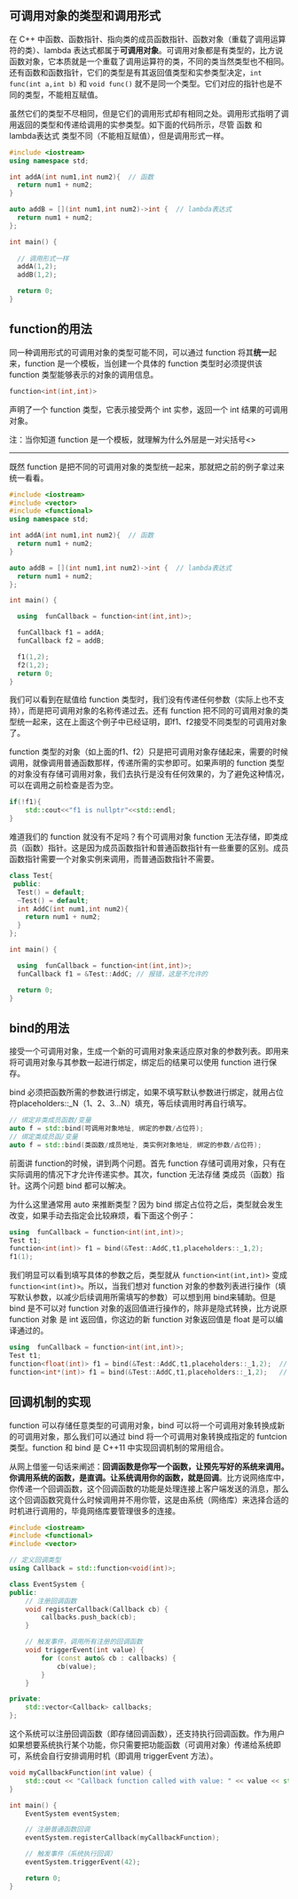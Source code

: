 ## 可调用对象的类型和调用形式

在 C++ 中函数、函数指针、指向类的成员函数指针、函数对象（重载了调用运算符的类）、lambda 表达式都属于**可调用对象**。可调用对象都是有类型的，比方说函数对象，它本质就是一个重载了调用运算符的类，不同的类当然类型也不相同。还有函数和函数指针，它们的类型是有其返回值类型和实参类型决定，`int func(int a,int b)` 和 `void func()` 就不是同一个类型。它们对应的指针也是不同的类型，不能相互赋值。

虽然它们的类型不尽相同，但是它们的调用形式却有相同之处。调用形式指明了调用返回的类型和传递给调用的实参类型。如下面的代码所示，尽管 函数 和 lambda表达式 类型不同（不能相互赋值），但是调用形式一样。

```c++
#include <iostream>
using namespace std;

int addA(int num1,int num2){  // 函数
  return num1 + num2;
}

auto addB = [](int num1,int num2)->int {  // lambda表达式
  return num1 + num2;
};

int main() {
  
  // 调用形式一样
  addA(1,2);
  addB(1,2);

  return 0;
}
```

## function的用法

同一种调用形式的可调用对象的类型可能不同，可以通过 function 将其**统一**起来，function 是一个模板，当创建一个具体的 function 类型时必须提供该 function 类型能够表示的对象的调用信息。

```c++
function<int(int,int)>
```

声明了一个 function 类型，它表示接受两个 int 实参，返回一个 int 结果的可调用对象。

注：当你知道 function 是一个模板，就理解为什么外层是一对尖括号<>

---

既然 function 是把不同的可调用对象的类型统一起来，那就把之前的例子拿过来统一看看。

```c++
#include <iostream>
#include <vector>
#include <functional>
using namespace std;

int addA(int num1,int num2){  // 函数
  return num1 + num2;
}

auto addB = [](int num1,int num2)->int {  // lambda表达式
  return num1 + num2;
};

int main() {

  using  funCallback = function<int(int,int)>;

  funCallback f1 = addA;
  funCallback f2 = addB;

  f1(1,2);
  f2(1,2);
  return 0;
}
```

我们可以看到在赋值给 function 类型时，我们没有传递任何参数（实际上也不支持），而是把可调用对象的名称传递过去。还有 function 把不同的可调用对象的类型统一起来，这在上面这个例子中已经证明，即f1、f2接受不同类型的可调用对象了。

function 类型的对象（如上面的f1、f2）只是把可调用对象存储起来，需要的时候调用，就像调用普通函数那样，传递所需的实参即可。如果声明的 function 类型的对象没有存储可调用对象，我们去执行是没有任何效果的，为了避免这种情况，可以在调用之前检查是否为空。

```c++
if(!f1){	
	std::cout<<"f1 is nullptr"<<std::endl;
}
```

难道我们的 function 就没有不足吗？有个可调用对象 function 无法存储，即类成员（函数）指针。这是因为成员函数指针和普通函数指针有一些重要的区别。成员函数指针需要一个对象实例来调用，而普通函数指针不需要。

```c++
class Test{
 public:
  Test() = default;
  ~Test() = default;
  int AddC(int num1,int num2){
    return num1 + num2;
  }
};

int main() {

  using  funCallback = function<int(int,int)>;
  funCallback f1 = &Test::AddC;	// 报错，这是不允许的

  return 0;
}
```

## bind的用法

接受一个可调用对象，生成一个新的可调用对象来适应原对象的参数列表。即用来将可调用对象与其参数一起进行绑定，绑定后的结果可以使用 function 进行保存。

bind 必须把函数所需的参数进行绑定，如果不填写默认参数进行绑定，就用占位符placeholders::_N（1、2、3...N）填充，等后续调用时再自行填写。

```c++
// 绑定非类成员函数/变量
auto f = std::bind(可调用对象地址, 绑定的参数/占位符);
// 绑定类成员函/变量
auto f = std::bind(类函数/成员地址, 类实例对象地址, 绑定的参数/占位符);
```

前面讲 function的时候，讲到两个问题。首先 function 存储可调用对象，只有在实际调用的情况下才允许传递实参。其次，function 无法存储 类成员（函数）指针。这两个问题 bind 都可以解决。

为什么这里通常用 auto 来推断类型？因为 bind 绑定占位符之后，类型就会发生改变，如果手动去指定会比较麻烦，看下面这个例子：

```c++
using  funCallback = function<int(int,int)>;
Test t1;
function<int(int)> f1 = bind(&Test::AddC,t1,placeholders::_1,2);
f1(1);
```

我们明显可以看到填写具体的参数之后，类型就从 `function<int(int,int)>` 变成 `function<int(int)>`。所以，当我们想对 function 对象的参数列表进行操作（填写默认参数，以减少后续调用所需填写的参数）可以想到用 bind来辅助。但是 bind 是不可以对 function 对象的返回值进行操作的，除非是隐式转换，比方说原 function 对象 是 int 返回值，你这边的新 function 对象返回值是 float 是可以编译通过的。

```c++
using  funCallback = function<int(int,int)>;
Test t1;
function<float(int)> f1 = bind(&Test::AddC,t1,placeholders::_1,2);  // 返回值存在隐式转换可以编译通过
function<int*(int)> f1 = bind(&Test::AddC,t1,placeholders::_1,2);   // 返回值不存在隐式转换无法编译通过
```

## 回调机制的实现

function 可以存储任意类型的可调用对象，bind 可以将一个可调用对象转换成新的可调用对象，那么我们可以通过 bind 将一个可调用对象转换成指定的 funtcion 类型。function 和 bind 是 C++11 中实现回调机制的常用组合。

从网上借鉴一句话来阐述：**回调函数是你写一个函数，让预先写好的系统来调用。你调用系统的函数，是直调。让系统调用你的函数，就是回调**。比方说网络库中，你传递一个回调函数，这个回调函数的功能是处理连接上客户端发送的消息，那么这个回调函数究竟什么时候调用并不用你管，这是由系统（网络库）来选择合适的时机进行调用的，毕竟网络库要管理很多的连接。

```c++
#include <iostream>
#include <functional>
#include <vector>

// 定义回调类型
using Callback = std::function<void(int)>;

class EventSystem {
public:
    // 注册回调函数
    void registerCallback(Callback cb) {
        callbacks.push_back(cb);
    }

    // 触发事件，调用所有注册的回调函数
    void triggerEvent(int value) {
        for (const auto& cb : callbacks) {
            cb(value);
        }
    }

private:
    std::vector<Callback> callbacks;
};
```

这个系统可以注册回调函数（即存储回调函数），还支持执行回调函数。作为用户如果想要系统执行某个功能，你只需要把功能函数（可调用对象）传递给系统即可，系统会自行安排调用时机（即调用 triggerEvent 方法）。

```c++
void myCallbackFunction(int value) {
    std::cout << "Callback function called with value: " << value << std::endl;
}

int main() {
    EventSystem eventSystem;

    // 注册普通函数回调
    eventSystem.registerCallback(myCallbackFunction);

    // 触发事件（系统执行回调）
    eventSystem.triggerEvent(42);

    return 0;
}
```

